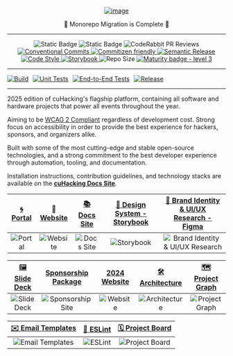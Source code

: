 <div align="center">
  <a href="https://docs.cuhacking.ca">

![image](https://github.com/user-attachments/assets/79f41e64-4bef-4df6-b3e8-a16e67e75f4c)

  </a>
  🎉 Monorepo Migration is Complete  🎉
<hr/>

![Static Badge](https://img.shields.io/badge/pnpm-F69220?logo=pnpm&logoColor=fff)
![Static Badge](https://img.shields.io/badge/Monorepo-%23143055?style=flat&logo=Nx&link=https%3A%2F%2Fnx.dev%2F)
![CodeRabbit PR Reviews](https://img.shields.io/badge/dynamic/json?url=https%3A%2F%2Fapi.coderabbit.ai%2Fstats%2Fgithub%2Fcuhacking%2F2025&query=reviews&suffix=%20Reviews&logoSize=auto&label=CodeRabbit&labelColor=171717&color=FF570A&link=https%3A%2F%2Fcoderabbit.ai%2F)
<a href="https://conventionalcommits.org">
<img src="https://img.shields.io/badge/Conventional%20Commits-1.0.0-%23FE5196?logo=conventionalcommits&logoColor=white" alt="Conventional Commits">
</a>
<a href="http://commitizen.github.io/cz-cli/">
<img src="https://img.shields.io/badge/commitizen-friendly-brightgreen.svg" alt="Commitizen friendly">
</a>
<a href="https://semantic-release.gitbook.io/semantic-release">
<img src="https://img.shields.io/badge/%20%20%F0%9F%93%A6%F0%9F%9A%80-semantic--release-e10079.svg?style=flat-square" alt="Semantic Release">
</a>
<a href="https://github.com/antfu/eslint-config">
<img src="https://antfu.me/badge-code-style.svg" alt="Code Style">
</a>
<a href="https://github.com/storybooks/storybook">
<img src="https://raw.githubusercontent.com/storybooks/brand/master/badge/badge-storybook.svg" alt="Storybook">
</a>
<img src="https://img.shields.io/github/repo-size/cuhacking/2025" alt="Repo Size">
[![Maturity badge - level 3](https://img.shields.io/badge/Maturity-Level%203%20--%20Stable-green.svg)](https://github.com/tophat/getting-started/blob/master/scorecard.md)

</div>
<!--[![App Status](https://img.shields.io/website-up-down-green-red/http/shields.io.svg)](http://www.chemicalgraphtheory.com) -->
<!---[![Coverage Status](https://coveralls.io/repos/github/Sulstice/global-chem/badge.svg?branch=master)](https://github.com/cuhacking/2025/tree/main) --->
<hr/>

<div style="display: flex; gap: 10px;">
    <a href="https://github.com/cuhacking/2025/actions/workflows/BUILD.yml">
        <img src="https://github.com/cuhacking/2025/actions/workflows/BUILD.yml/badge.svg" alt="Build">
    </a>
    <a href="https://github.com/cuhacking/2025/actions/workflows/TEST_UNIT.yml">
        <img src="https://github.com/cuhacking/2025/actions/workflows/TEST_UNIT.yml/badge.svg" alt="Unit Tests">
    </a>
    <a href="https://github.com/cuhacking/2025/actions/workflows/TEST_E2E.yml">
        <img src="https://github.com/cuhacking/2025/actions/workflows/TEST_E2E.yml/badge.svg" alt="End-to-End Tests">
    </a>
    <a href="https://github.com/cuhacking/2025/actions/workflows/RELEASE.yml">
        <img src="https://github.com/cuhacking/2025/actions/workflows/RELEASE.yml/badge.svg" alt="Release">
    </a>
</div>

<hr/>

2025 edition of cuHacking's flagship platform, containing all software and hardware projects that power all events throughout the year.

Aiming to be [WCAG 2 Compliant](https://www.w3.org/WAI/standards-guidelines/wcag/) regardless of development cost. Strong focus on accessibility in order to provide the best experience for hackers, sponsors, and organizers alike.

Built with some of the most cutting-edge and stable open-source technologies, and a strong commitment to the best developer experience through automation, tooling, and documentation.

Installation instructions, contribution guidelines, and technology stacks are available on the **[cuHacking Docs Site](https://docs.cuhacking.ca)**.

|                          [🌀 Portal](https://portal.cuhacking.ca)                          |                             📢 [Website](https://cuhacking.ca)                              |                           [📚 Docs Site](https://docs.cuhacking.ca)                           |                 [🌟 Design System - Storybook](https://design.cuhacking.ca/)                  | [💅 Brand Identity & UI/UX Research - Figma](https://www.figma.com/community/file/1472076259079188838/cuhacking-design-system) |
| :----------------------------------------------------------------------------------------: | :-----------------------------------------------------------------------------------------: | :-------------------------------------------------------------------------------------------: | :-------------------------------------------------------------------------------------------: | :----------------------------------------------------------------------------------------------------------------------------: |
| ![Portal](https://github.com/user-attachments/assets/8477365e-3bec-4e27-a208-2aea73120e19) | ![Website](https://github.com/user-attachments/assets/4f8cc641-f358-44dc-90f5-9e40d1c2990d) | ![Docs Site](https://github.com/user-attachments/assets/1170da68-9deb-44b3-9269-865659212927) | ![Storybook](https://github.com/user-attachments/assets/644e7fcd-379d-4c16-bf99-46dde0bb7194) |      ![Brand Identity & UI/UX Research](https://github.com/user-attachments/assets/d55ffa90-c8ed-4421-8f42-89d995c07409)       |

|                          [🖼 Slide Deck](https://slides.cuhacking.ca)                          |                         [Sponsorship Package](https://sponsor.cuhacking.ca/)                         |                          [2024 Website](https://2024.cuhacking.ca)                          |                     [🛠️ Architecture](https://arch.cuhacking.ca/view/index)                      |         [🗺️ Project Graph](https://graph.cuhacking.ca/#/projects/all?groupByFolder=true)          |
| :--------------------------------------------------------------------------------------------: | :--------------------------------------------------------------------------------------------------: | :-----------------------------------------------------------------------------------------: | :----------------------------------------------------------------------------------------------: | :-----------------------------------------------------------------------------------------------: |
| ![Slide Deck](https://github.com/user-attachments/assets/066cf93a-e4a6-4a01-aae0-13088c35c1c7) | ![Sponsorship Site](https://github.com/user-attachments/assets/1af556d8-34b2-49da-9edb-90d2a589ff02) | ![Website](https://github.com/user-attachments/assets/ab2179b9-9f96-499c-a2c0-82b228bbb677) | ![Architecture](https://github.com/user-attachments/assets/8dc99673-6bf6-456e-b596-1eef0cb6e638) | ![Project Graph](https://github.com/user-attachments/assets/3ee10865-f53c-4a5c-9295-13ee33a2717a) |

|                          [✉️ Email Templates](https://email.cuhacking.ca)                           |                          [🧹 ESLint](https://eslint.cuhacking.ca)                          |                 [🗓️ Project Board](https://github.com/orgs/cuhacking/projects/4)                  |
| :-------------------------------------------------------------------------------------------------: | :----------------------------------------------------------------------------------------: | :-----------------------------------------------------------------------------------------------: |
| ![Email Templates](https://github.com/user-attachments/assets/3fd9ea07-da23-4a7c-9e43-5f101ea5c884) | ![ESLint](https://github.com/user-attachments/assets/faa0360c-2299-4436-9e5c-f5380e01256f) | ![Project Board](https://github.com/user-attachments/assets/b10ddf82-4a8e-4892-bc45-ffdb596cd678) |
